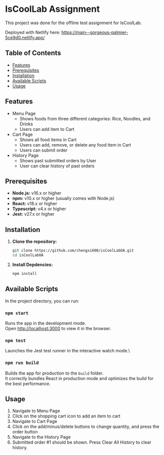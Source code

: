 # IsCoolLab Assignment

This project was done for the offline test assignment for IsCoolLab.

Deployed with Netlify here: https://main--gorgeous-palmier-5ce9d0.netlify.app/

## Table of Contents
- [Features](#features)
- [Prerequisites](#prerequisites)
- [Installation](#installation)
- [Available Scripts](#available-scripts)
- [Usage](#usage)

## Features
- Menu Page
    - Shows foods from three different categories: Rice, Noodles, and Drinks
    - Users can add item to Cart
- Cart Page
    - Shows all food items in Cart
    - Users can add, remove, or delete any food item in Cart
    - Users can submit order
- History Page
    - Shows past submitted orders by User
    - User can clear history of past orders

## Prerequisites
- **Node.js:** v16.x or higher
- **npm:** v10.x or higher (usually comes with Node.js)
- **React:** v18.x or higher
- **Typescript:** v4.x or higher
- **Jest:** v27.x or higher

## Installation

1. **Clone the repository:**
   ```sh
   git clone https://github.com/chengxi600/isCoolLabOA.git
   cd isCoolLabOA
   ```
2. **Install Depdencies:**
   ```sh
   npm install
   ```

## Available Scripts

In the project directory, you can run:

### `npm start`

Runs the app in the development mode.\
Open [http://localhost:3000](http://localhost:3000) to view it in the browser.

### `npm test`

Launches the Jest test runner in the interactive watch mode.\

### `npm run build`

Builds the app for production to the `build` folder.\
It correctly bundles React in production mode and optimizes the build for the best performance.

## Usage
1. Navigate to Menu Page
2. Click on the shopping cart icon to add an item to cart
3. Navigate to Cart Page
4. Click on the add/minus/delete buttons to change quantity, and press the order button
5. Navigate to the History Page
6. Submitted order #1 should be shown. Press Clear All History to clear history.